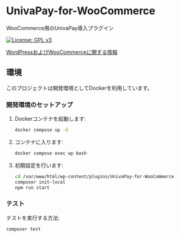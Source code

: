 # UnivaPay-for-WooCommerce
WooCommerce用のUnivaPay導入プラグイン

[![License: GPL v3](https://img.shields.io/badge/License-GPLv3-blue.svg)](https://www.gnu.org/licenses/gpl-3.0)

[WordPressおよびWooCommerceに関する情報](./UnivaPay-for-WooCommerce/readme.txt)

## 環境

このプロジェクトは開発環境としてDockerを利用しています。

### 開発環境のセットアップ

1. Dockerコンテナを起動します:
    ```sh
    docker compose up -d
    ```

2. コンテナに入ります:
    ```sh
    docker compose exec wp bash
    ```

3. 初期設定を行います:
    ```sh
    cd /var/www/html/wp-content/plugins/UnivaPay-for-WooCommerce
    composer init-local
    npm run start
    ```

### テスト

テストを実行する方法:
```sh
composer test
```
